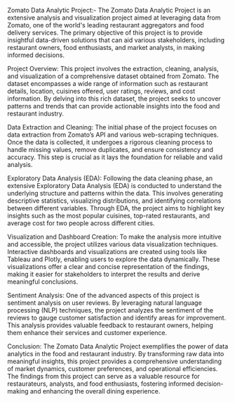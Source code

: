 Zomato Data Analytic Project:-
The Zomato Data Analytic Project is an extensive analysis and visualization project aimed at leveraging data from Zomato, one of the world's leading restaurant aggregators and food delivery services. The primary objective of this project is to provide insightful data-driven solutions that can aid various stakeholders, including restaurant owners, food enthusiasts, and market analysts, in making informed decisions.

Project Overview: This project involves the extraction, cleaning, analysis, and visualization of a comprehensive dataset obtained from Zomato. The dataset encompasses a wide range of information such as restaurant details, location, cuisines offered, user ratings, reviews, and cost information. By delving into this rich dataset, the project seeks to uncover patterns and trends that can provide actionable insights into the food and restaurant industry.

Data Extraction and Cleaning: The initial phase of the project focuses on data extraction from Zomato’s API and various web-scraping techniques. Once the data is collected, it undergoes a rigorous cleaning process to handle missing values, remove duplicates, and ensure consistency and accuracy. This step is crucial as it lays the foundation for reliable and valid analysis.

Exploratory Data Analysis (EDA): Following the data cleaning phase, an extensive Exploratory Data Analysis (EDA) is conducted to understand the underlying structure and patterns within the data. This involves generating descriptive statistics, visualizing distributions, and identifying correlations between different variables. Through EDA, the project aims to highlight key insights such as the most popular cuisines, top-rated restaurants, and average cost for two people across different cities.

Visualization and Dashboard Creation: To make the analysis more intuitive and accessible, the project utilizes various data visualization techniques. Interactive dashboards and visualizations are created using tools like Tableau and Plotly, enabling users to explore the data dynamically. These visualizations offer a clear and concise representation of the findings, making it easier for stakeholders to interpret the results and derive meaningful conclusions.

Sentiment Analysis: One of the advanced aspects of this project is sentiment analysis on user reviews. By leveraging natural language processing (NLP) techniques, the project analyzes the sentiment of the reviews to gauge customer satisfaction and identify areas for improvement. This analysis provides valuable feedback to restaurant owners, helping them enhance their services and customer experience.

Conclusion: The Zomato Data Analytic Project exemplifies the power of data analytics in the food and restaurant industry. By transforming raw data into meaningful insights, this project provides a comprehensive understanding of market dynamics, customer preferences, and operational efficiencies. The findings from this project can serve as a valuable resource for restaurateurs, analysts, and food enthusiasts, fostering informed decision-making and enhancing the overall dining experience.
